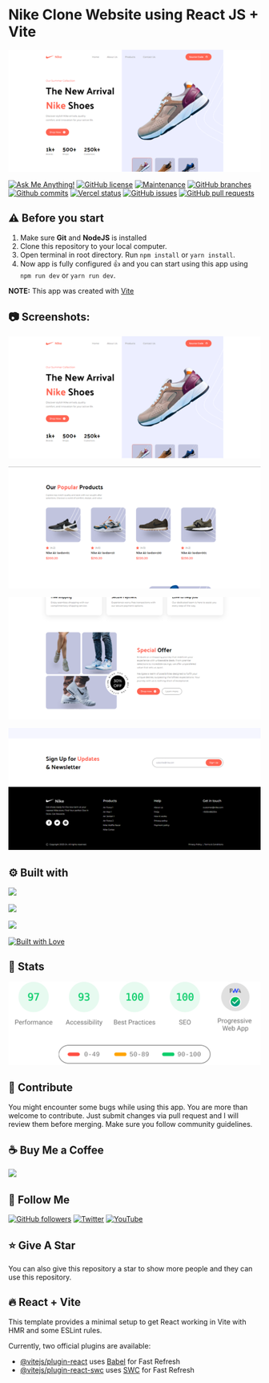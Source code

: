 # Nike Clone Website using React JS + Vite

![Nike Clone Website using React JS + Vite](/.github/images/img_main.png "Nike Clone Website using React JS + Vite")

[![Ask Me Anything!](https://img.shields.io/badge/Ask%20me-anything-1abc9c.svg)](https://github.com/sanidhyy "Ask Me Anything!")
[![GitHub license](https://img.shields.io/github/license/sanidhyy/nike)](https://github.com/sanidhyy/nike/blob/main/LICENSE.md "GitHub license")
[![Maintenance](https://img.shields.io/badge/Maintained%3F-yes-green.svg)](https://github.com/sanidhyy/nike/commits/main "Maintenance")
[![GitHub branches](https://badgen.net/github/branches/sanidhyy/nike)](https://github.com/sanidhyy/nike/branches "GitHub branches")
[![Github commits](https://badgen.net/github/commits/sanidhyy/nike/main)](https://github.com/sanidhyy/nike/commits "Github commits")
[![Vercel status](https://img.shields.io/badge/Vercel-000000?style=for-the-badge&logo=vercel&logoColor=white)](https://nikeee.vercel.app/ "Vercel status")
[![GitHub issues](https://img.shields.io/github/issues/sanidhyy/nike)](https://github.com/sanidhyy/nike/issues "GitHub issues")
[![GitHub pull requests](https://img.shields.io/github/issues-pr/sanidhyy/nike)](https://github.com/sanidhyy/nike/pulls "GitHub pull requests")

## ⚠️ Before you start

1. Make sure **Git** and **NodeJS** is installed
2. Clone this repository to your local computer.
3. Open terminal in root directory. Run `npm install` or `yarn install`.
4. Now app is fully configured :+1: and you can start using this app using `npm run dev` or `yarn run dev`.

**NOTE:** This app was created with [Vite](https://vitejs.dev/ "Vite")

## :camera: Screenshots:

![Modern UI/UX](/.github/images/img1.png "Modern UI/UX")

![Showcase shoe collection](/.github/images/img2.png "Showcase shoe collection")

![Mobile Responsiveness](/.github/images/img3.png "Mobile Responsiveness")

![Build with Tailwind CSS](/.github/images/img4.png "Build with Tailwind CSS")

## :gear: Built with

[<img src="https://img.shields.io/badge/React-20232A?style=for-the-badge&logo=react&logoColor=61DAFB" width="150" />](https://reactjs.org/ "React JS")

[<img src="https://img.shields.io/badge/Vite-B73BFE?style=for-the-badge&logo=vite&logoColor=FFD62E" />](https://vitejs.dev/ "Vite JS")

[<img src="https://img.shields.io/badge/Tailwind_CSS-38B2AC?style=for-the-badge&logo=tailwind-css&logoColor=white" />](https://tailwindcss.com/ "Tailwind CSS")

[<img src="http://ForTheBadge.com/images/badges/built-with-love.svg" alt="Built with Love">](https://github.com/sanidhyy/ "Built with Love")

## :wrench: Stats

![Stats for this App](/.github/images/stats.svg "Stats for this App")

## :raised_hands: Contribute

You might encounter some bugs while using this app. You are more than welcome to contribute. Just submit changes via pull request and I will review them before merging. Make sure you follow community guidelines.

## :coffee: Buy Me a Coffee

[<img src="https://img.shields.io/badge/Buy_Me_A_Coffee-FFDD00?style=for-the-badge&logo=buy-me-a-coffee&logoColor=black" width="200" />](https://www.buymeacoffee.com/sanidhy "Buy me a Coffee")

## :rocket: Follow Me

[![GitHub followers](https://img.shields.io/github/followers/sanidhyy?style=social&label=Follow&maxAge=2592000)](https://github.com/sanidhyy "Follow Me")
[![Twitter](https://img.shields.io/twitter/url?style=social&url=https%3A%2F%2Ftwitter.com%2FTechnicalShubam)](https://twitter.com/intent/tweet?text=Wow:&url=https%3A%2F%2Fgithub.com%2Fsanidhyy%2Fmedical-chat-app "Tweet")
[![YouTube](https://img.shields.io/badge/YouTube-FF0000?style=for-the-badge&logo=youtube&logoColor=white)](https://www.youtube.com/channel/UCNAz_hUVBG2ZUN8TVm0bmYw "Subscribe my Channel")

## :star: Give A Star

You can also give this repository a star to show more people and they can use this repository.

## :fire: React + Vite

This template provides a minimal setup to get React working in Vite with HMR and some ESLint rules.

Currently, two official plugins are available:

- [@vitejs/plugin-react](https://github.com/vitejs/vite-plugin-react/blob/main/packages/plugin-react/README.md) uses [Babel](https://babeljs.io/) for Fast Refresh
- [@vitejs/plugin-react-swc](https://github.com/vitejs/vite-plugin-react-swc) uses [SWC](https://swc.rs/) for Fast Refresh
